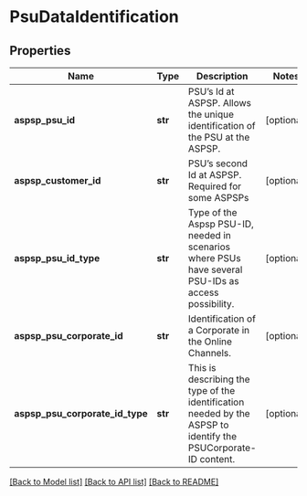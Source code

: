 # PsuDataIdentification

## Properties
Name | Type | Description | Notes
------------ | ------------- | ------------- | -------------
**aspsp_psu_id** | **str** | PSU’s Id at ASPSP. Allows the unique identification of the PSU at the ASPSP.  | [optional] 
**aspsp_customer_id** | **str** | PSU’s second Id at ASPSP. Required for some ASPSPs  | [optional] 
**aspsp_psu_id_type** | **str** | Type of the Aspsp PSU-ID, needed in scenarios where PSUs have several PSU-IDs as access possibility.  | [optional] 
**aspsp_psu_corporate_id** | **str** | Identification of a Corporate in the Online Channels.  | [optional] 
**aspsp_psu_corporate_id_type** | **str** | This is describing the type of the identification needed by the ASPSP to identify the PSUCorporate-ID content.  | [optional] 

[[Back to Model list]](../README.md#documentation-for-models) [[Back to API list]](../README.md#documentation-for-api-endpoints) [[Back to README]](../README.md)

